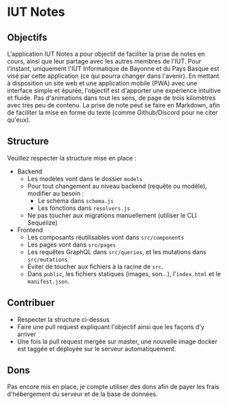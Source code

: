 # IUT Notes

## Objectifs
L'application IUT Notes a pour objectif de faciliter la prise de notes en cours, ainsi que leur partage
avec les autres membres de l'IUT. Pour l'instant, uniquement l'IUT Informatique de Bayonne et du Pays Basque
est visé par cette application (ce qui pourra changer dans l'avenir).
En mettant à disposition un site web et une application mobile (PWA) avec une interface simple et épurée,
l'objectif est d'apporter une expérience intuitive et fluide. Pas d'animations dans tout les sens, de page
de trois kilomètres avec très peu de contenu.
La prise de note peut se faire en Markdown, afin de faciliter la mise en forme du texte (comme Github/Discord pour ne citer qu'eux).

## Structure
Veuillez respecter la structure mise en place :
- Backend
  - Les modèles vont dans le dossier `models`
  - Pour tout changement au niveau backend (requête ou modèle), modifier au besoin :
    - Le schéma dans `schema.js`
    - Les fonctions dans `resolvers.js`
  - Ne pas toucher aux migrations manuellement (utiliser le CLI Sequelize)
- Frontend
  - Les composants réutilisables vont dans `src/components`
  - Les pages vont dans `src/pages`
  - Les requêtes GraphQL dans `src/queries`, et les mutations dans `src/mutations`
  - Éviter de toucher aux fichiers à la racine de `src`.
  - Dans `public`, les fichiers statiques (images, son...), l'`index.html` et le `manifest.json`.

## Contribuer
- Respecter la structure ci-dessus
- Faire une pull request expliquant l'objectif ainsi que les façons d'y arriver
- Une fois la pull request mergée sur master, une nouvelle image docker est taggée et déployée sur le serveur automatiquement.

## Dons
Pas encore mis en place, je compte utiliser des dons afin de payer les frais d'hébergement du serveur et de la base de données.
